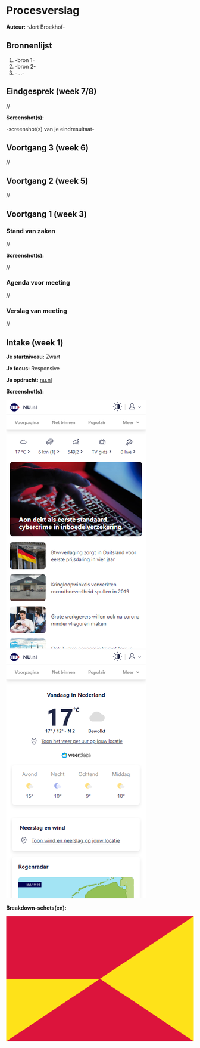 # Procesverslag
**Auteur:** -Jort Broekhof-

## Bronnenlijst
1. -bron 1-
2. -bron 2-
3. -...-



## Eindgesprek (week 7/8)

//

**Screenshot(s):**

-screenshot(s) van je eindresultaat-



## Voortgang 3 (week 6)

//



## Voortgang 2 (week 5)

//



## Voortgang 1 (week 3)

### Stand van zaken

//

**Screenshot(s):**

//

### Agenda voor meeting

//

### Verslag van meeting

//



## Intake (week 1)

**Je startniveau:** Zwart

**Je focus:** Responsive

**Je opdracht:** [nu.nl](https://www.nu.nl)

**Screenshot(s):**

![Nu.nl voorpagina op een iphone 6/7/8](images/nu-frontpage-mobile.png)
![Nu.nl voorpagina op een iphone 6/7/8](images/nu-weather-mobile.png)

**Breakdown-schets(en):**

![-voorlopige breakdownschets(en) van een of beide pagina's van de site die je gaat maken-](images/dummy-image.svg)
